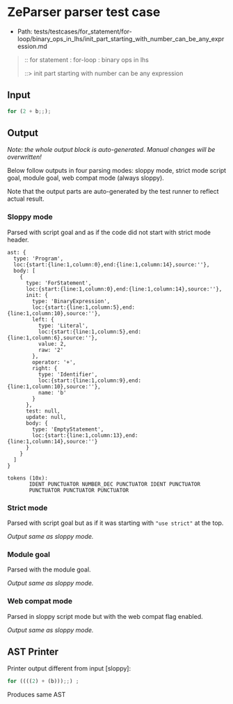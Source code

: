 # ZeParser parser test case

- Path: tests/testcases/for_statement/for-loop/binary_ops_in_lhs/init_part_starting_with_number_can_be_any_expression.md

> :: for statement : for-loop : binary ops in lhs
>
> ::> init part starting with number can be any expression

## Input

`````js
for (2 + b;;);
`````

## Output

_Note: the whole output block is auto-generated. Manual changes will be overwritten!_

Below follow outputs in four parsing modes: sloppy mode, strict mode script goal, module goal, web compat mode (always sloppy).

Note that the output parts are auto-generated by the test runner to reflect actual result.

### Sloppy mode

Parsed with script goal and as if the code did not start with strict mode header.

`````
ast: {
  type: 'Program',
  loc:{start:{line:1,column:0},end:{line:1,column:14},source:''},
  body: [
    {
      type: 'ForStatement',
      loc:{start:{line:1,column:0},end:{line:1,column:14},source:''},
      init: {
        type: 'BinaryExpression',
        loc:{start:{line:1,column:5},end:{line:1,column:10},source:''},
        left: {
          type: 'Literal',
          loc:{start:{line:1,column:5},end:{line:1,column:6},source:''},
          value: 2,
          raw: '2'
        },
        operator: '+',
        right: {
          type: 'Identifier',
          loc:{start:{line:1,column:9},end:{line:1,column:10},source:''},
          name: 'b'
        }
      },
      test: null,
      update: null,
      body: {
        type: 'EmptyStatement',
        loc:{start:{line:1,column:13},end:{line:1,column:14},source:''}
      }
    }
  ]
}

tokens (10x):
       IDENT PUNCTUATOR NUMBER_DEC PUNCTUATOR IDENT PUNCTUATOR
       PUNCTUATOR PUNCTUATOR PUNCTUATOR
`````

### Strict mode

Parsed with script goal but as if it was starting with `"use strict"` at the top.

_Output same as sloppy mode._

### Module goal

Parsed with the module goal.

_Output same as sloppy mode._

### Web compat mode

Parsed in sloppy script mode but with the web compat flag enabled.

_Output same as sloppy mode._

## AST Printer

Printer output different from input [sloppy]:

````js
for ((((2) + (b)));;) ;
````

Produces same AST
